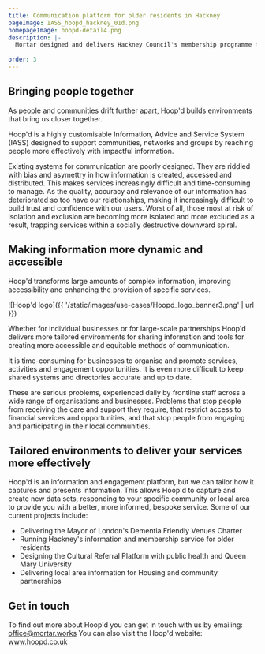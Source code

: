 ```yaml
---
title: Communication platform for older residents in Hackney
pageImage: IASS_hoopd_hackney_01d.png
homepageImage: hoopd-detail4.png
description: |-
  Mortar designed and delivers Hackney Council's membership programme for older residents, delivering communication tools, outreach and network management for over 40 cultural partners. The tailored version of Hoop'd includes bespoke modules for delivering accessible information and relationship management tools  designed to support those with multiple access needs. 
 
order: 3
---
```


Bringing people together
---------------------------------------------------------------------------------------------------------------------------------
As people and communities drift further apart, Hoop'd builds environments that bring us closer together. 

Hoop'd is a highly customisable Information, Advice and Service System (IASS) designed to support communities, networks and groups by reaching people more effectively with impactful information. 

Existing systems for communication are poorly designed. They are riddled with bias and asymettry in how information is created, accessed and distributed. This makes services increasingly difficult and time-consuming to manage. As the quality, accuracy and relevance of our information has deteriorated so too have our relationships, making it increasingly difficult to build trust and confidence with our users. Worst of all, those most at risk of isolation and exclusion are becoming more isolated and more excluded as a result, trapping services within a socially destructive downward spiral.  

Making information more dynamic and accessible
---------------------------------------------------------------------------------------------------------------------------------

Hoop'd transforms large amounts of complex information, improving accessibility and enhancing the provision of specific services. 

![Hoop'd logo]({{ '/static/images/use-cases/Hoopd_logo_banner3.png' | url }})

Whether for individual businesses or for large-scale partnerships Hoop'd delivers more tailored environments for sharing information and tools for creating more accessible and equitable methods of communication. 

It is time-consuming for businesses to organise and promote services, activities and engagement opportunities. It is even more difficult to keep shared systems and directories accurate and up to date. 

These are serious problems, experienced daily by frontline staff across a wide range of organisations and businesses. Problems that stop people from receiving the care and support they require, that restrict access to financial services and opportunities, and that stop people from engaging and participating in their local communities. 

Tailored environments to deliver your services more effectively
---------------------------------------------------------------------------------------------------------------------------------
Hoop'd is an information and engagement platform, but we can tailor how it captures and presents information. This allows Hoop'd to capture and create new data sets, responding to your specific community or local area to provide you with a better, more informed, bespoke service. Some of our current projects include:

- Delivering the Mayor of London's Dementia Friendly Venues Charter
- Running Hackney's information and membership service for older residents
- Designing the Cultural Referral Platform with public health and Queen Mary University 
- Delivering local area information for Housing and community partnerships

Get in touch
---------------------------------------------------------------------------------------------------------------------------------
To find out more about Hoop'd you can get in touch with us by emailing: office@mortar.works
You can also visit the Hoop'd website: www.hoopd.co.uk
